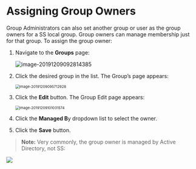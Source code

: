 [title]: # (Assigning Group Owners)
[tags]: # (XXX)
[priority]: # (20)

# Assigning Group Owners

Group Administrators can also set another group or user as the group owners for a SS local group. Group owners can manage membership just for that group. To assign the group owner:

1. Navigate to the **Groups** page:

   ![image-20191209092814385](assets/image-20191209092814385.png)

1. Click the desired group in the list. The Group’s page appears:

   <img src="assets/image-20191209095712928.png" alt="image-20191209095712928" style="zoom:67%;" />

1. Click the **Edit** button. The Group Edit page appears:

   <img src="assets/image-20191209101031574.png" alt="image-20191209101031574" style="zoom:67%;" />

1. Click the **Managed B**y dropdown list to select the owner.

1. Click the **Save** button.

> **Note:** Very commonly, the group owner is managed by Active Directory, not SS:

![](assets/image-20191209092219128.png)
